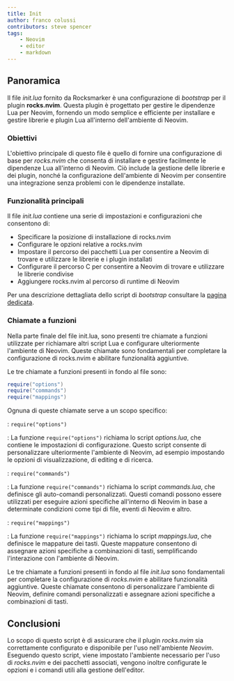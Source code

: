 ```yaml
---
title: Init
author: franco colussi
contributors: steve spencer
tags:
    - Neovim
    - editor
    - markdown
---
```

<!--vale off-->

## Panoramica

Il file *init.lua* fornito da Rocksmarker è una configurazione di *bootstrap* per il plugin **rocks.nvim**. Questa plugin è progettato per gestire le dipendenze Lua per Neovim, fornendo un modo semplice e efficiente per installare e gestire librerie e plugin Lua all'interno dell'ambiente di Neovim.

### Obiettivi

L'obiettivo principale di questo file è quello di fornire una configurazione di base per *rocks.nvim* che consenta di installare e gestire facilmente le dipendenze Lua all'interno di Neovim. Ciò include la gestione delle librerie e dei plugin, nonché la configurazione dell'ambiente di Neovim per consentire una integrazione senza problemi con le dipendenze installate.

### Funzionalità principali

Il file *init.lua* contiene una serie di impostazioni e configurazioni che consentono di:

* Specificare la posizione di installazione di rocks.nvim
* Configurare le opzioni relative a rocks.nvim
* Impostare il percorso dei pacchetti Lua per consentire a Neovim di trovare e utilizzare le librerie e i plugin installati
* Configurare il percorso C per consentire a Neovim di trovare e utilizzare le librerie condivise
* Aggiungere rocks.nvim al percorso di runtime di Neovim

Per una descrizione dettagliata dello script di *bootstrap* consultare la [pagina dedicata](./rocks/bootstrap.md).

### Chiamate a funzioni

Nella parte finale del file init.lua, sono presenti tre chiamate a funzioni utilizzate per richiamare altri script Lua e configurare ulteriormente l'ambiente di Neovim. Queste chiamate sono fondamentali per completare la configurazione di rocks.nvim e abilitare funzionalità aggiuntive.

Le tre chiamate a funzioni presenti in fondo al file sono:

```lua
require("options")
require("commands")
require("mappings")
```

Ognuna di queste chiamate serve a un scopo specifico:

: `require("options")`

: La funzione `require("options")` richiama lo script *options.lua*, che contiene le impostazioni di configurazione. Questo script consente di personalizzare ulteriormente l'ambiente di Neovim, ad esempio impostando le opzioni di visualizzazione, di editing e di ricerca.

: `require("commands")`

: La funzione `require("commands")` richiama lo script *commands.lua*, che definisce gli auto-comandi personalizzati. Questi comandi possono essere utilizzati per eseguire azioni specifiche all'interno di Neovim in base a determinate condizioni come tipi di file, eventi di Neovim e altro.

: `require("mappings")`

: La funzione `require("mappings")` richiama lo script *mappings.lua*, che definisce le mappature dei tasti. Queste mappature consentono di assegnare azioni specifiche a combinazioni di tasti, semplificando l'interazione con l'ambiente di Neovim.

Le tre chiamate a funzioni presenti in fondo al file *init.lua* sono fondamentali per completare la configurazione di *rocks.nvim* e abilitare funzionalità aggiuntive. Queste chiamate consentono di personalizzare l'ambiente di Neovim, definire comandi personalizzati e assegnare azioni specifiche a combinazioni di tasti.

## Conclusioni

Lo scopo di questo script è di assicurare che il plugin *rocks.nvim* sia correttamente configurato e disponibile per l'uso nell'ambiente *Neovim*.  
Eseguendo questo script, viene impostato l'ambiente necessario per l'uso di *rocks.nvim* e dei pacchetti associati, vengono inoltre configurate le opzioni e i comandi utili alla gestione dell'editor.
